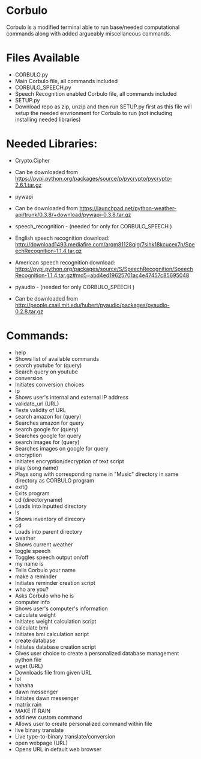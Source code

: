 # Corbulo
Corbulo is a modified terminal able to run base/needed computational commands along with added argueably miscellaneous commands.

# Files Available
- CORBULO.py
 - Main Corbulo file, all commands included
- CORBULO_SPEECH.py
 - Speech Recognition enabled Corbulo file, all commands included
- SETUP.py
 - Download repo as zip, unzip and then run SETUP.py first as this file will setup the needed envrionment for Corbulo to run (not including installing needed libraries)


# Needed Libraries: 
- Crypto.Cipher

 - Can be downloaded from https://pypi.python.org/packages/source/p/pycrypto/pycrypto-2.6.1.tar.gz
- pywapi

 - Can be downloaded from https://launchpad.net/python-weather-api/trunk/0.3.8/+download/pywapi-0.3.8.tar.gz
- speech_recognition - (needed for only for CORBULO_SPEECH )

 - English speech recognition download: http://download1493.mediafire.com/arqm81128qig/7sihk18kcucex7n/SpeechRecognition-1.1.4.tar.gz

 - American speech recognition download: https://pypi.python.org/packages/source/S/SpeechRecognition/SpeechRecognition-1.1.4.tar.gz#md5=abd4ed19625701ac4e47457c85695048
- pyaudio - (needed for only CORBULO_SPEECH )

 - Can be downloaded from http://people.csail.mit.edu/hubert/pyaudio/packages/pyaudio-0.2.8.tar.gz

# Commands:
- help
 - Shows list of available commands
- search youtube for (query)
 - Search query on youtube
- conversion
 - Initiates conversion choices
- ip
 - Shows user's internal and external IP address
- validate_url (URL)
 - Tests validity of URL
- search amazon for (query)
 - Searches amazon for query
- search google for (query)
 - Searches google for query
- search images for (query)
 - Searches images on google for query
- encryption
 - Initiates encryption/decryption of text script
- play (song name)
 - Plays song with corresponding name in "Music" directory in same directory as CORBULO program
- exit()
 - Exits program
- cd (directoryname) 
 - Loads into inputted directory
- ls
 - Shows inventory of direcory
- cd
 - Loads into parent directory
- weather
 - Shows current weather
- toggle speech
 - Toggles speech output on/off
- my name is <your name>
 - Tells Corbulo your name
- make a reminder
 - Initiates reminder creation script
- who are you?
 - Asks Corbulo who he is
- computer info
 - Shows user's computer's information
- calculate weight
 - Initiates weight calculation script
- calculate bmi
 - Initiates bmi calculation script
- create database
 - Initiates database creation script
  - Gives user choice to create a personalized database management python file
- wget (URL)
 - Downloads file from given URL
- lol
 - hahaha
- dawn messenger
 - Initiates dawn messenger
- matrix rain
 - MAKE IT RAIN
- add new custom command
 - Allows user to create personalized command within file
- live binary translate
 - Live type-to-binary translate/conversion
- open webpage (URL)
 - Opens URL in default web browser
